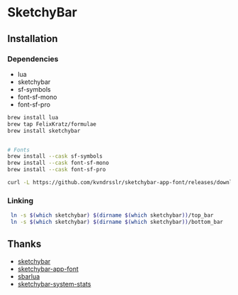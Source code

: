 # SketchyBar

## Installation

### Dependencies

- lua
- sketchybar
- sf-symbols
- font-sf-mono
- font-sf-pro

```bash
brew install lua
brew tap FelixKratz/formulae
brew install sketchybar


# Fonts
brew install --cask sf-symbols
brew install --cask font-sf-mono
brew install --cask font-sf-pro

curl -L https://github.com/kvndrsslr/sketchybar-app-font/releases/download/v2.0.32/sketchybar-app-font.ttf -o $HOME/Library/Fonts/sketchybar-app-font.ttf
```

### Linking

```bash
 ln -s $(which sketchybar) $(dirname $(which sketchybar))/top_bar
 ln -s $(which sketchybar) $(dirname $(which sketchybar))/bottom_bar

```

## Thanks

- [sketchybar](https://github.com/FelixKratz/sketchybar)
- [sketchybar-app-font](https://github.com/kvndrsslr/sketchybar-app-font)
- [sbarlua](https://github.com/FelixKratz/SbarLua)
- [sketchybar-system-stats](https://github.com/joncrangle/sketchybar-system-stats)
